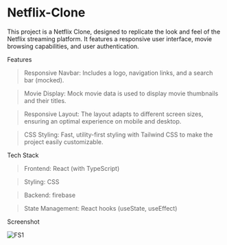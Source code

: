 # Netflix-Clone
This project is a Netflix Clone, designed to replicate the look and feel of the Netflix streaming platform. It features a responsive user interface, movie browsing capabilities, and user authentication.

Features

> Responsive Navbar: Includes a logo, navigation links, and a search bar (mocked).

> Movie Display: Mock movie data is used to display movie thumbnails and their titles.

> Responsive Layout: The layout adapts to different screen sizes, ensuring an optimal experience on mobile and desktop.

> CSS Styling: Fast, utility-first styling with Tailwind CSS to make the project easily customizable.

Tech Stack

> Frontend: React (with TypeScript)

> Styling: CSS

> Backend: firebase

> State Management: React hooks (useState, useEffect)

Screenshot

![FS1](https://github.com/user-attachments/assets/c01f408a-acd1-4714-9718-78e74e032a4c)

